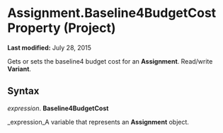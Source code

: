 
# Assignment.Baseline4BudgetCost Property (Project)

 **Last modified:** July 28, 2015

Gets or sets the baseline4 budget cost for an  **Assignment**. Read/write  **Variant**.

## Syntax

 _expression_. **Baseline4BudgetCost**

 _expression_A variable that represents an  **Assignment** object.

